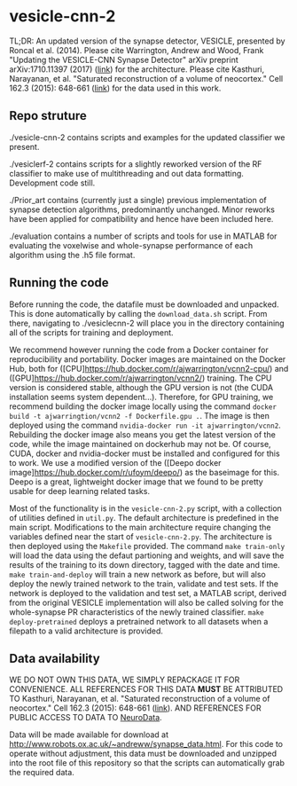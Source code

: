 # vesicle-cnn-2
TL;DR: An updated version of the synapse detector, VESICLE, presented by Roncal et al. (2014).
Please cite Warrington, Andrew and Wood, Frank "Updating the VESICLE-CNN Synapse Detector" arXiv preprint arXiv:1710.11397 (2017) ([link](https://arxiv.org/abs/1710.11397?utm_source=feedburner&utm_medium=feed&utm_campaign=Feed%3A+StatArxiv+%28arXiv.org%29)) for the architecture.
Please cite Kasthuri, Narayanan, et al. "Saturated reconstruction of a volume of neocortex." Cell 162.3 (2015): 648-661 ([link](http://www.cell.com/abstract/S0092-8674(15)00824-7)) for the data used in this work.

## Repo struture
./vesicle-cnn-2 contains scripts and examples for the updated classifier we present.

./vesiclerf-2 contains scripts for a slightly reworked version of the RF classifier to make use of multithreading and out data formatting. Development code still.

./Prior\_art contains (currently just a single) previous implementation of synapse detection algorithms, predominantly unchanged. Minor reworks have been applied for compatibility and hence have been included here. 

./evaluation contains a number of scripts and tools for use in MATLAB for evaluating the voxelwise and whole-synapse performance of each algorithm using the .h5 file format.

## Running the code
Before running the code, the datafile must be downloaded and unpacked. This is done automatically by calling the `download_data.sh` script. 
From there, navigating to ./vesiclecnn-2 will place you in the directory containing all of the scripts for training and deployment. 

We recommend however running the code from a Docker container for reproducibility and portability. Docker images are maintained on the Docker Hub, both for ([CPU]https://hub.docker.com/r/ajwarrington/vcnn2-cpu/) and ([GPU]https://hub.docker.com/r/ajwarrington/vcnn2/) training. The CPU version is considered stable, although the GPU version is not (the CUDA installation seems system dependent...). Therefore, for GPU training, we recommend building the docker image locally using the command `docker build -t ajwarringtion/vcnn2 -f Dockerfile.gpu .`. The image is then deployed using the command `nvidia-docker run -it ajwarrington/vcnn2`. Rebuilding the docker image also means you get the latest version of the code, while the image maintained on dockerhub may not be. Of course, CUDA, docker and nvidia-docker must be installed and configured for this to work. We use a modified version of the ([Deepo docker image]https://hub.docker.com/r/ufoym/deepo/) as the baseimage for this. Deepo is a great, lightweight docker image that we found to be pretty usable for deep learning related tasks.

Most of the functionality is in the `vesicle-cnn-2.py` script, with a collection of utilities defined in `util.py`.
The default architecture is predefined in the main script. Modifications to the main architecture require changing the variables defined near the start of `vesicle-cnn-2.py`.
The architecture is then deployed using the `Makefile` provided. The command `make train-only` will load the data using the defaut partioning and weights, and will save the results of the training to its down directory, tagged with the date and time. `make train-and-deploy` will train a new network as before, but will also deploy the newly trained network to the train, validate and test sets. If the network is deployed to the validation and test set, a MATLAB script, derived from the original VESICLE implementation will also be called solving for the whole-synapse PR characteristics of the newly trained classifier. `make deploy-pretrained` deploys a pretrained network to all datasets when a filepath to a valid architecture is provided.

## Data availability
WE DO NOT OWN THIS DATA, WE SIMPLY REPACKAGE IT FOR CONVENIENCE. ALL REFERENCES FOR THIS DATA __MUST__ BE ATTRIBUTED TO Kasthuri, Narayanan, et al. "Saturated reconstruction of a volume of neocortex." Cell 162.3 (2015): 648-661 ([link](http://www.cell.com/abstract/S0092-8674(15)00824-7)). AND REFERENCES FOR PUBLIC ACCESS TO DATA TO [NeuroData](https://neurodata.io>). 

Data will be made available for download at <http://www.robots.ox.ac.uk/~andreww/synapse_data.html>. 
For this code to operate without adjustment, this data must be downloaded and unzipped into the root file of this repository so that the scripts can automatically grab the required data.
